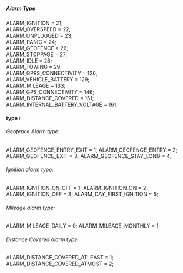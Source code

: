 ##### Alarm Type
ALARM_IGNITION = 21;  
ALARM_OVERSPEED = 22;  
ALARM_UNPLUGGED = 23;  
ALARM_PANIC = 24;  
ALARM_GEOFENCE = 26;  
ALARM_STOPPAGE = 27;  
ALARM_IDLE = 28;  
ALARM_TOWING = 29;  
ALARM_GPRS_CONNECTIVITY = 126;  
ALARM_VEHICLE_BATTERY = 129;  
ALARM_MILEAGE = 133;  
ALARM_GPS_CONNECTIVITY = 146;  
ALARM_DISTANCE_COVERED = 151;  
ALARM_INTERNAL_BATTERY_VOLTAGE = 161;

#### type :
###### Geofence Alarm type:
ALARM_GEOFENCE_ENTRY_EXIT = 1;
ALARM_GEOFENCE_ENTRY = 2;
ALARM_GEOFENCE_EXIT = 3;
ALARM_GEOFENCE_STAY_LONG = 4;

###### Ignition alarm type:
ALARM_IGNITION_ON_OFF = 1;
ALARM_IGNITION_ON = 2;
ALARM_IGNITION_OFF = 3;
ALARM_DAY_FIRST_IGNITION = 5;

###### ​Mileage alarm type:
ALARM_MILEAGE_DAILY = 0;
ALARM_MILEAGE_MONTHLY = 1;

###### Distance Covered alarm type:

ALARM_DISTANCE_COVERED_ATLEAST = 1;
ALARM_DISTANCE_COVERED_ATMOST = 2;